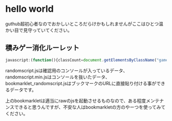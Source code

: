  # hello world

guthub超初心者なのでおかしいところだらけかもしれませんがここはひとつ温かい目で見守っていてください。

## 積みゲー消化ルーレット
```javascript
javascript:(function(){classCount=document.getElementsByClassName("gameListRow").length;var a=Math.floor(Math.random()*classCount)+1;document.querySelectorAll(".gameListRow")[a].id="thisgameiscool";document.getElementById("thisgameiscool").style.backgroundColor="#2d1616";window.location.hash="";window.location.hash="thisgameiscool"})();
```


randomscript.jsは確認用のコンソールが入っているデータ、
randomscript.min.jsはコンソールを抜いたデータ、
bookmarklet_randomscript.jsはブックマークのURLに直接貼り付ける事ができるデータです。

上のbookmarkletは適当にrawのjsを起動させるものなので、ある程度メンテナンスできると思うんですが、不安な人はbookmarkletの方のやーつを使ってみてください。
